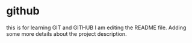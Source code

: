 # github
this is for learning GIT and GITHUB
I am editing the README file. Adding some more details about the project description.
